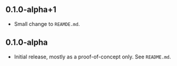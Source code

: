 ## 0.1.0-alpha+1

* Small change to `REAMDE.md`.

## 0.1.0-alpha

* Initial release, mostly as a proof-of-concept only. See `README.md`.
